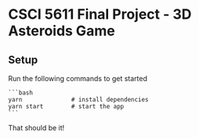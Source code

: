 # CSCI 5611 Final Project - 3D Asteroids Game

## Setup

Run the following commands to get started

    ```bash
    yarn              # install dependencies
    yarn start        # start the app
    ```

That should be it!
